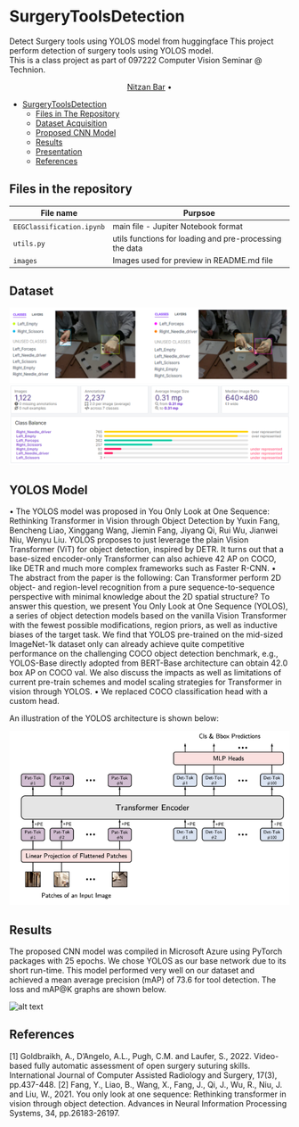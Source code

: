 # SurgeryToolsDetection
Detect Surgery tools using YOLOS model from huggingface
This project perform detection of surgery tools using YOLOS model.  
This is a class project as part of 097222 Computer Vision Seminar @ Technion.  

<p align="center">
    <a href="https://www.linkedin.com/in/nitzan-bar-9ab896146/">Nitzan Bar</a>  •  
</p>


- [SurgeryToolsDetection](#surgery-tools-detection)
  * [Files in The Repository](#files-in-the-repository)
  * [Dataset Acquisition](#dataset-acquisition) 
  * [Proposed CNN Model](#proposed-cnn-model)
  * [Results](#results)
  * [Presentation](#presentation)
  * [References](#references)



## Files in the repository
|File name         | Purpsoe |
|----------------------|------|
|`EEGClassification.ipynb`| main file - Jupiter Notebook format|
|`utils.py`| utils functions for loading and pre-processing the data|
|`images`| Images used for preview in README.md file|



## Dataset
![alt text](https://github.com/NitzanBar1/SurgeryToolsDetection/blob/main/images/vis.PNG)
![alt text](https://github.com/NitzanBar1/SurgeryToolsDetection/blob/main/images/insights.PNG)



## YOLOS Model
•	The YOLOS model was proposed in You Only Look at One Sequence: Rethinking Transformer in Vision through Object Detection by Yuxin Fang, Bencheng Liao, Xinggang Wang, Jiemin Fang, Jiyang Qi, Rui Wu, Jianwei Niu, Wenyu Liu. YOLOS proposes to just leverage the plain Vision Transformer (ViT) for object detection, inspired by DETR. It turns out that a base-sized encoder-only Transformer can also achieve 42 AP on COCO, like DETR and much more complex frameworks such as Faster R-CNN.
•	The abstract from the paper is the following:
Can Transformer perform 2D object- and region-level recognition from a pure sequence-to-sequence perspective with minimal knowledge about the 2D spatial structure? To answer this question, we present You Only Look at One Sequence (YOLOS), a series of object detection models based on the vanilla Vision Transformer with the fewest possible modifications, region priors, as well as inductive biases of the target task. We find that YOLOS pre-trained on the mid-sized ImageNet-1k dataset only can already achieve quite competitive performance on the challenging COCO object detection benchmark, e.g., YOLOS-Base directly adopted from BERT-Base architecture can obtain 42.0 box AP on COCO val. We also discuss the impacts as well as limitations of current pre-train schemes and model scaling strategies for Transformer in vision through YOLOS.
•	We replaced COCO classification head with a custom head.

An illustration of the YOLOS architecture is shown below:

![alt text](https://github.com/NitzanBar1/SurgeryToolsDetection/blob/main/images/yolos.PNG)



## Results
The proposed CNN model was compiled in Microsoft Azure using PyTorch packages with 25 epochs. 
We chose YOLOS as our base network due to its short run-time. This model performed very well on our dataset and achieved a mean average precision (mAP) of 73.6 for tool detection.
The loss and mAP@K graphs are shown below.

![alt text](https://github.com/NitzanBar1/SurgeryToolsDetection/blob/main/images/graphs.PNG)



## References
[1] Goldbraikh, A., D’Angelo, A.L., Pugh, C.M. and Laufer, S., 2022. Video-based fully automatic assessment of open surgery suturing skills. International Journal of Computer Assisted Radiology and Surgery, 17(3), pp.437-448.
[2] Fang, Y., Liao, B., Wang, X., Fang, J., Qi, J., Wu, R., Niu, J. and Liu, W., 2021. You only look at one sequence: Rethinking transformer in vision through object detection. Advances in Neural Information Processing Systems, 34, pp.26183-26197.
